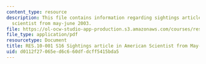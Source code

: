 ```yaml
---
content_type: resource
description: This file contains information regarding sightings article in american
  scientist from may-june 2003.
file: https://ol-ocw-studio-app-production.s3.amazonaws.com/courses/res-10-001-making-science-and-engineering-pictures-a-practical-guide-to-presenting-your-work-spring-2016/d0112f27065ed6c660dfdcff5415bda5_MITRES_10_001S16_MayJune03.pdf
file_type: application/pdf
resourcetype: Document
title: RES.10-001 S16 Sightings article in American Scientist from May-June 2003
uid: d0112f27-065e-d6c6-60df-dcff5415bda5
---
```

